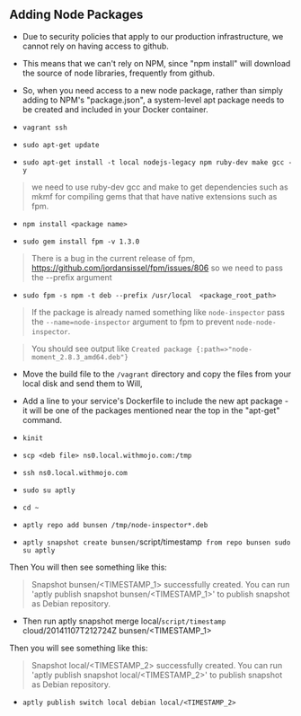 ## Adding Node Packages

* Due to security policies that apply to our production infrastructure, we cannot rely on having access to github.
* This means that we can't rely on NPM, since "npm install" will download the source of node libraries, frequently from github.
* So, when you need access to a new node package, rather than simply adding to NPM's "package.json", a system-level apt package needs to be created and included in your Docker container.


* `vagrant ssh`
* `sudo apt-get update`
* `sudo apt-get install -t local nodejs-legacy npm ruby-dev make gcc -y`

> we need to use ruby-dev gcc and make to get dependencies such as mkmf for compiling gems that
that have native extensions such as fpm.

* `npm install <package name>`

* `sudo gem install fpm -v 1.3.0`

> There is a bug in the current release of fpm, https://github.com/jordansissel/fpm/issues/806 so we need to pass the --prefix argument

* `sudo fpm -s npm -t deb --prefix /usr/local  <package_root_path>`

> If the package is already named something like `node-inspector` pass the `--name=node-inspector` argument to fpm to prevent `node-node-inspector`.

> You should see output like `Created package {:path=>"node-moment_2.8.3_amd64.deb"}`

* Move the build file to the `/vagrant` directory and copy the files from your local disk and send them to Will,

* Add a line to your service's Dockerfile to include the new apt package - it will be one of the packages mentioned near the top in the "apt-get" command.


* `kinit`

* `scp <deb file> ns0.local.withmojo.com:/tmp`

* `ssh ns0.local.withmojo.com`

* `sudo su aptly`

* `cd ~`

* `aptly repo add bunsen /tmp/node-inspector*.deb`

* `aptly snapshot create bunsen/`script/timestamp` from repo bunsen
sudo su aptly`

Then You will then see something like this:

> Snapshot bunsen/<TIMESTAMP_1> successfully created.
You can run 'aptly publish snapshot bunsen/<TIMESTAMP_1>' to publish snapshot as Debian repository.


* Then run aptly snapshot merge local/`script/timestamp` cloud/20141107T212724Z bunsen/<TIMESTAMP_1>

Then you will see something like this:

> Snapshot local/<TIMESTAMP_2> successfully created.
You can run 'aptly publish snapshot local/<TIMESTAMP_2>' to publish snapshot as Debian repository.

* `aptly publish switch local debian local/<TIMESTAMP_2>`

